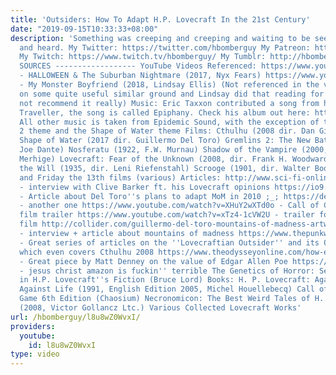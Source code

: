 ```yaml
---
title: 'Outsiders: How To Adapt H.P. Lovecraft In the 21st Century'
date: "2019-09-15T10:33:33+08:00"
description: 'Something was creeping and creeping and waiting to be seen and felt
  and heard. My Twitter: https://twitter.com/hbomberguy My Patreon: https://www.patreon.com/Hbomb
  My Twitch: https://www.twitch.tv/hbomberguy/ My Tumblr: http://hbomberguy.tumblr.com
  SOURCES ------------------ YouTube Videos Referenced: https://www.youtube.com/watch?v=lwv3FsFj3_M
  - HALLOWEEN & The Suburban Nightmare (2017, Nyx Fears) https://www.youtube.com/watch?v=YesMWAxqJ60
  - My Monster Boyfriend (2018, Lindsay Ellis) (Not referenced in the vid but it hits
  on some quite useful similar ground and Lindsay did that reading for me so I can''t
  not recommend it really) Music: Eric Taxxon contributed a song from his new album,
  Traveller, the song is called Epiphany. Check his album out here: https://erictaxxon.bandcamp.com/album/traveller
  All other music is taken from Epidemic Sound, with the exception of the Gremlins
  2 theme and the Shape of Water theme Films: Cthulhu (2008 dir. Dan Gildark) The
  Shape of Water (2017 dir. Guillermo Del Toro) Gremlins 2: The New Batch (1990 dir.
  Joe Dante) Nosferatu (1922, F.W. Murnau) Shadow of the Vampire (2000, dir. E. Elias
  Merhige) Lovecraft: Fear of the Unknown (2008, dir. Frank H. Woodward) Triumph of
  the Will (1935, dir. Leni Riefenstahl) Scrooge (1901, dir. Walter Booth) Halloween
  and Friday the 13th films (various) Articles: http://www.sci-fi-online.com/2006_Interviews/07-08-03_clivebarker.htm
  - interview with Clive Barker ft. his Lovecraft opinions https://io9.gizmodo.com/350284/gulliermo-del-toro-report-to-cthulhu
  - Article about Del Toro''s plans to adapt MoM in 2010 ;_; https://deadline.com/2010/07/guillermo-del-toro-and-james-cameron-ready-to-climb-at-the-mountains-of-madness-together-at-universal-57653/
  - another one https://www.youtube.com/watch?v=XHuY2wXTd0o - Call of Cthulhu fan
  film trailer https://www.youtube.com/watch?v=xTz4-1cVW2U - trailer for the Cthulhu
  film http://collider.com/guillermo-del-toro-mountains-of-madness-artwork-video/
  - interview + article about mountains of madness https://www.thepunkwriter.com/article/strange-flesh-the-use-of-lovecraftian-archetypes-in-queer-fiction-introduction
  - Great series of articles on the ''Lovecraftian Outsider'' and its Queer implications,
  which even covers Cthulhu 2008 https://www.theodysseyonline.com/how-edgar-allan-poe-helped-me-from-feeling-depressed
  - Great piece by Matt Denney on the value of Edgar Allen Poe https://www.pastemagazine.com/articles/2017/12/7-examples-how-amazon-treats-their-90000-warehouse.html
  - jesus christ amazon is fuckin'' terrible The Genetics of Horror: Sex and Racism
  in H.P. Lovecraft''s Fiction (Bruce Lord) Books: H. P. Lovecraft: Against the World,
  Against Life (1991, English Edition 2005, Michel Houellebecq) Call of Cthulhu Roleplaying
  Game 6th Edition (Chaosium) Necronomicon: The Best Weird Tales of H. P. Lovecraft
  (2008, Victor Gollancz Ltc.) Various Collected Lovecraft Works'
url: /hbomberguy/l8u8wZ0WvxI/
providers:
  youtube:
    id: l8u8wZ0WvxI
type: video
---
```

